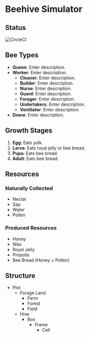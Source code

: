 # Beehive Simulator

## Status
![CircleCI](https://circleci.com/gh/mackbrowne/beehive/tree/master.svg?style=shield&circle-token=30f0ed1a6045574cfcdbb88412a32d12efa7be06)

## Bee Types

- **Queen**: Enter description.
- **Worker**: Enter description.
  - **Cleaner**: Enter description.
  - **Builder**: Enter description.
  - **Nurse**: Enter description.
  - **Guard**: Enter description.
  - **Forager**: Enter description.
  - **Undertakers**: Enter description.
  - **Ventilator**: Enter description.
- **Drone**: Enter description.


## Growth Stages

1. **Egg**: Eats yolk.
2. **Larva**: Eats royal jelly or bee bread.
3. **Pupa**: Eats bee bread.
3. **Adult**: Eats bee bread.


## Resources

### Naturally Collected
- Nectar
- Sap
- Water
- Pollen

### Produced Resources
- Honey
- Wax
- Royal Jelly
- Propolis
- Bee Bread (Honey + Pollen)


## Structure

- Plot
  - Forage Land
    - Farm
    - Forest
    - Field
  - Hive
    - Box
      - Frame
        - Cell
